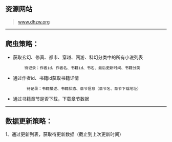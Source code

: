 ## 资源网站
>    www.dhzw.org

---

## 爬虫策略：
- 获取玄幻、修真、都市、穿越、网游、科幻分类中的所有小说列表

           待记录：作者id、作者名、书籍id、书名、最后更新时间、书籍分类


- 通过作者id、书籍id获取书籍详情
            
            待记录：书籍描述、书籍状态、章节信息（章节名、章节下载地址）

- 通过书籍章节是否下载，下载章节数据

---

## 数据更新策略：

1、通过更新列表，获取待更新数据（截止到上次更新时间）